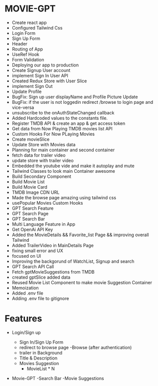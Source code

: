 # MOVIE-GPT

- Create react app
- Configured Tailwind Css
- Login Form
- Sign Up Form
- Header
- Routing of App
- UseRef Hook
- Form Validation
- Deploying our app to production
- Create Signup User account
- implement Sign In User API
- Created Redux Store with User Slice
- implement Sign Out
- Update Profile
- BugFix: Sign up user displayName and Profile Picture Update
- BugFix: if the user is not loggedin redirect /browse to login page and vice-versa
- unsubscribe to the onAuthStateChanged callback
- Added Hardcoded values to the constants file.
- Register TMDB API & create an app & get access token
- Get data from Now Playing TMDB movies list API
- Custom Hooks For Now PLaying Movies
- Create movieSlice
- Update Store with Movies data
- Planning for main container and second container
- fetch data for trailer video
- update store with trailer video
- Embedded the youtube vide and make it autoplay and mute
- Tailwind Classes to look main Container awesome
- Build Secondary Component
- Build Movie List
- Build Movie Card
- TMDB Image CDN URL
- Made the browse page amazing using tailwind css
- usePopular Movies Custom Hooks
- GPT Search Feature
- GPT Search Page
- GPT Search Bar
- Multi Language Feature in App
- Get OpenAi API Key
- Added the MovieDetails && Favorite_list Page && improving overall Tailwind
- Added TrailerVideo in MainDetails Page
- fixing small error and UX
- focused on UI
- Improving the backgorund of WatchList, Signup and search
- GPT Search API Call
- Fetch gptMovieSuggestions from TMDB
- created gptSlice added data
- Reused Movie List Component to make movie Suggestion Container
- Memoization
- Added .env file
- Adding .env file to gitignore

<!-- - Similar Movie Click Error Solved
- Google email login -->







# Features

- Login/Sign up
     - Sign In/Sign Up Form
     - redirect to browse page
-Browse (after authentication)
     - trailer in Background
     - Title & Description
     - Movies Suggestion
         - MovieList * N

- Movie-GPT
     -Search Bar
     -Movie Suggestions             